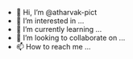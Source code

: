 - 👋 Hi, I’m @atharvak-pict
- 👀 I’m interested in ...
- 🌱 I’m currently learning ...
- 💞️ I’m looking to collaborate on ...
- 📫 How to reach me ...

<!---
atharvak-pict/atharvak-pict is a ✨ special ✨ repository because its `README.md` (this file) appears on your GitHub profile.
You can click the Preview link to take a look at your changes.
--->
